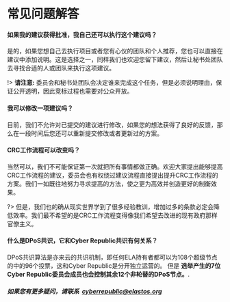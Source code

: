 

# 常见问题解答

#### 如果我的建议获得批准，我自己还可以执行这个建议吗？

是的，如果您想自己去执行项目或者您有心仪的团队和个人推荐，您也可以直接在建议中添加说明。这是选择之一，同样我们也欢迎您留下建议，然后让秘书处团队去寻找合适的人或团队来执行这项建议。

!> **请注意:** 委员会和秘书处团队会决定谁来完成这个任务，但是必须说明理由，保证公开透明，因此竞标过程也需要对公众开放。


#### 我可以修改一项建议吗？

目前，我们不允许对已提交的建议进行修改，如果您的想法获得了良好的反馈，那么在一段时间后您还可以重新提交修改或者更新过的方案。

#### CRC工作流程可以改变吗？

当然可以，我们不可能保证第一次就把所有事情都做正确。欢迎大家提出能够提高CRC工作流程的建议，委员会也有权绕过建议流程直接提出提升CRC工作流程的方案。我们一如既往地努力寻求提高的方法，使之更为高效并创造更好的制衡效果。

?> 但是，我们也的确从现实世界学到了很多经验教训，增加过多的条款必定会降低效率。我们最不希望的是CRC工作流程变得像我们希望去改进的现有政府那样官僚主义。

#### 什么是DPoS共识，它和Cyber Republic共识有何关系？

DPoS共识算法是亦来云的共识机制，即任何ELA持有者都可以为108个超级节点的中的96个投票，这和Cyber Republic是分开独立运营的。
但是 **选举产生的7位Cyber Republic委员会成员也会控制其余12个非轮替的DPoS节点。**.

##### 如果您有更多疑问，请联系 &nbsp;[cyberrepublic@elastos.org](mailto:cyberrepublic@elastos.org ':disabled')

